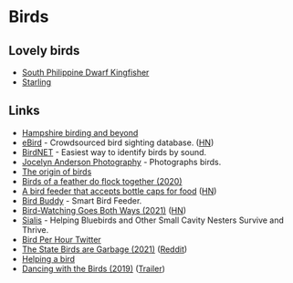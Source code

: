 # Birds

## Lovely birds

- [South Philippine Dwarf Kingfisher](https://twitter.com/StrangeFactoid/status/1326766923703586822)
- [Starling](https://twitter.com/SketchesbyBoze/status/1366937615723864066)

## Links

- [Hampshire birding and beyond](http://hampshirebirding.blogspot.com/)
- [eBird](https://ebird.org/home) - Crowdsourced bird sighting database. ([HN](https://news.ycombinator.com/item?id=24989094))
- [BirdNET](https://birdnet.cornell.edu/) - Easiest way to identify birds by sound.
- [Jocelyn Anderson Photography](https://jocelynandersonphotographyshop.com/) - Photographs birds.
- [The origin of birds](https://evolution.berkeley.edu/evolibrary/article/evograms_06)
- [Birds of a feather do flock together (2020)](https://phys.org/news/2020-11-birds-feather-flock.html)
- [A bird feeder that accepts bottle caps for food](https://www.boredpanda.com/magpies-recycling-machine-bottle-caps/) ([HN](https://news.ycombinator.com/item?id=25180662))
- [Bird Buddy](https://mybirdbuddy.com/) - Smart Bird Feeder.
- [Bird-Watching Goes Both Ways (2021)](https://www.altaonline.com/dispatches/a34762846/los-angeles-bird-watching-jason-g-goldman/) ([HN](https://news.ycombinator.com/item?id=26230862))
- [Sialis](http://www.sialis.org/index.html) - Helping Bluebirds and Other Small Cavity Nesters Survive and Thrive.
- [Bird Per Hour Twitter](https://twitter.com/BirdPerHour)
- [The State Birds are Garbage (2021)](https://www.youtube.com/watch?v=JAZI5GcPm8c) ([Reddit](https://www.reddit.com/r/videos/comments/lw4xtq/the_state_birds_are_garbage/))
- [Helping a bird](https://twitter.com/Fizzygrrl/status/1370209351344922626)
- [Dancing with the Birds (2019)](https://letterboxd.com/film/dancing-with-the-birds/) ([Trailer](https://www.youtube.com/watch?v=i6po8dWuvCI))

